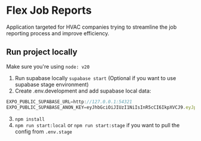 # Flex Job Reports
Application targeted for HVAC companies trying to streamline the job reporting process and improve efficiency.

## Run project locally

Make sure you're using `node: v20`

1. Run supabase locally `supabase start` (Optional if you want to use supabase stage environment)
2. Create .env.development and add supabase local data: 
```js
EXPO_PUBLIC_SUPABASE_URL=http://127.0.0.1:54321
EXPO_PUBLIC_SUPABASE_ANON_KEY=eyJhbGciOiJIUzI1NiIsInR5cCI6IkpXVCJ9.eyJpc3MiOiJzdXBhYmFzZS1kZW1vIiwicm9sZSI6ImFub24iLCJleHAiOjE5ODM4MTI5OTZ9.CRXP1A7WOeoJeXxjNni43kdQwgnWNReilDMblYTn_I0
```
3. `npm install`
4. `npm run start:local` or `npm run start:stage` if you want to pull the config from `.env.stage`
